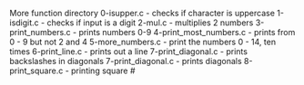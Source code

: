 More function directory
0-isupper.c - checks if character is uppercase
1-isdigit.c - checks if input is a digit
2-mul.c - multiplies 2 numbers
3-print_numbers.c - prints numbers 0-9
4-print_most_numbers.c - prints from 0 - 9  but not 2 and 4
5-more_numbers.c - print the numbers 0 - 14, ten times
6-print_line.c - prints out a line
7-print_diagonal.c - prints backslashes in diagonals
7-print_diagonal.c - prints diagonals
8-print_square.c - printing square #